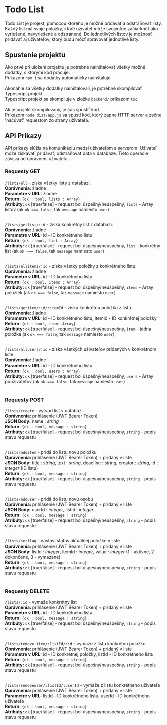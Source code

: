# Todo List
Todo List je projekt, pomocou ktorého je možné pridávať a odstraňovať listy. Každý list má svoje položky, ktoré uživateľ môže svojvoľne začiarknúť ako vyriešené, nevyriešené a odstránené. Do jednotlivých listov je možnosť pridávať aj uživateľov, ktorý budú môcť spravovať jednotlivé listy.
## Spustenie projektu
Ako prvé pri uložení projektu je potrebné nainštalovať všetky možné dodatky, s ktorými kód pracuje.<br/>
Príkazom `npm i` sa dodatky automaticky nainštalujú.<br/><br/>
Akonáhle sa všetky dodatky nainštalovali, je potrebné skompilovať Typescript projekt.<br/>
Typescript projekt sa skompiluje v zložke `backend/` príkazom `tsc`. <br/><br/>
Ak je projekt skompilovaný, je čas spustiť kód. <br/>
Príkazom `node dist/app.js` sa spustí kód, ktorý zapne HTTP server a začne 'načúvať' requestom zo strany uživateľa.
## API Príkazy
API príkazy slúžia na komunikáciu medzi uživateľom a serverom. Uživateľ môže získavať, pridávať, odstraňovať dáta v databáze. Tieto operácie závisia od oprávnení uživateľa.
### Requesty GET
`/lists/all` - získa všetky listy z databázi.<br/>
<b>Oprávnenia: </b>žiadne<br/>
<b>Parametre v URL:</b> žiadne<br/>
<b>Return:</b> `{ok : bool, lists : Array}`<br/>
<b>Atribúty:</b> `ok` [true/false] - request bol úspešný/neúspešný, `lists` - Array listov (ak `ok === false`, tak `message` namiesto `user`)<br/><br/>

`/lists/getlist/:id` - získa konkrétny list z databázi.<br/>
<b>Oprávnenia: </b>žiadne<br/>
<b>Parametre v URL:</b> id - ID konkrétneho listu<br/>
<b>Return:</b> `{ok : bool, list : Array}`<br/>
<b>Atribúty:</b> `ok` [true/false] - request bol úspešný/neúspešný, `list` - konkrétny list (ak `ok === false`, tak `message` namiesto `user`)<br/><br/>

`/lists/allitems/:id` - získa všetky položky z konkrétneho listu.<br/>
<b>Oprávnenia: </b>žiadne<br/>
<b>Parametre v URL:</b> id - ID konkrétneho listu<br/>
<b>Return:</b> `{ok : bool, items : Array}`<br/>
<b>Atribúty:</b> `ok` [true/false] - request bol úspešný/neúspešný, `items` - Array položiek (ak `ok === false`, tak `message` namiesto `user`)<br/><br/>

`/lists/getitem/:id/:itemId` - získa konkrétnu položku z listu.<br/>
<b>Oprávnenia: </b>žiadne<br/>
<b>Parametre v URL:</b> id - ID konkrétneho listu, itemId - ID konkrétnej položky<br/>
<b>Return:</b> `{ok : bool, item: Array}`<br/>
<b>Atribúty:</b> `ok` [true/false] - request bol úspešný/neúspešný, `item` - jedna položka (ak `ok === false`, tak `message` namiesto `user`)<br/><br/>

`/lists/allusers/:id` - získa všetkých uživateľov pridaných v konkrétnom liste.<br/>
<b>Oprávnenia: </b>žiadne<br/>
<b>Parametre v URL:</b> id - ID konkrétneho listu<br/>
<b>Return:</b> `{ok : bool, users : Array}`<br/>
<b>Atribúty:</b> `ok` [true/false] - request bol úspešný/neúspešný, `users` - Array použivateľov (ak `ok === false`, tak `message` namiesto `user`)<br/><br/>

### Requesty POST
`/lists/create` - vytvorí list v databázi<br/>
<b>Oprávnenia: </b>prihlásenie (JWT Bearer Token)<br/>
<b>JSON Body:</b> name : <i>string</i><br/>
<b>Return:</b> `{ok : bool, message : string}`<br/>
<b>Atribúty:</b> `ok` [true/false] - request bol úspešný/neúspešný, `string` - popis stavu requestu<br/><br/>

`/lists/additem` - pridá do listu novú položku<br/>
<b>Oprávnenia: </b>prihlásenie (JWT Bearer Token) + pridaný v liste<br/>
<b>JSON Body:</b> title : <i>string</i>, text : <i>string</i>, deadline : <i>string</i>, creator : <i>string</i>, id : <i>integer</i> (ID listu)<br/>
<b>Return:</b> `{ok : bool, message : string}`<br/>
<b>Atribúty:</b> `ok` [true/false] - request bol úspešný/neúspešný, `string` - popis stavu requestu<br/><br/>

`/lists/adduser` - pridá do listu novú osobu<br/>
<b>Oprávnenia: </b>prihlásenie (JWT Bearer Token) + pridaný v liste<br/>
<b>JSON Body:</b> userId : <i>integer</i>, listId : <i>integer</i><br/>
<b>Return:</b> `{ok : bool, message : string}`<br/>
<b>Atribúty:</b> `ok` [true/false] - request bol úspešný/neúspešný, `string` - popis stavu requestu<br/><br/>

`/lists/setflag` - nastaví status aktuálnej položke v liste<br/>
<b>Oprávnenia: </b>prihlásenie (JWT Bearer Token) + pridaný v liste<br/>
<b>JSON Body:</b> listId : <i>integer</i>, itemId : <i>integer</i>, value : <i>integer</i> (1 - aktívne, 2 - dokončené, 3 - vymazané)<br/>
<b>Return:</b> `{ok : bool, message : string}`<br/>
<b>Atribúty:</b> `ok` [true/false] - request bol úspešný/neúspešný, `string` - popis stavu requestu<br/><br/>

### Requesty DELETE
`/lists/:id` - vymaže konkrétny list<br/>
<b>Oprávnenia: </b>prihlásenie (JWT Bearer Token) + pridaný v liste<br/>
<b>Parametre v URL:</b> id - ID konkrétneho listu<br/>
<b>Return:</b> `{ok : bool, message : string}`<br/>
<b>Atribúty:</b> `ok` [true/false] - request bol úspešný/neúspešný, `string` - popis stavu requestu<br/><br/>

`/lists/remove-item/:listId/:id` - vymaže z listu konkrétnu položku<br/>
<b>Oprávnenia: </b>prihlásenie (JWT Bearer Token) + pridaný v liste<br/>
<b>Parametre v URL:</b> id - ID konkrétnej položky, listId - ID konkrétneho listu<br/>
<b>Return:</b> `{ok : bool, message : string}`<br/>
<b>Atribúty:</b> `ok` [true/false] - request bol úspešný/neúspešný, `string` - popis stavu requestu<br/><br/>

`/lists/removeuser/:listId/:userId` - vymaže z listu konkrétneho uživateľa<br/>
<b>Oprávnenia: </b>prihlásenie (JWT Bearer Token) + pridaný v liste<br/>
<b>Parametre v URL:</b> listId - ID konkrétneho listu, userId - ID konkrétneho uživateľa<br/>
<b>Return:</b> `{ok : bool, message : string}`<br/>
<b>Atribúty:</b> `ok` [true/false] - request bol úspešný/neúspešný, `string` - popis stavu requestu<br/><br/>

